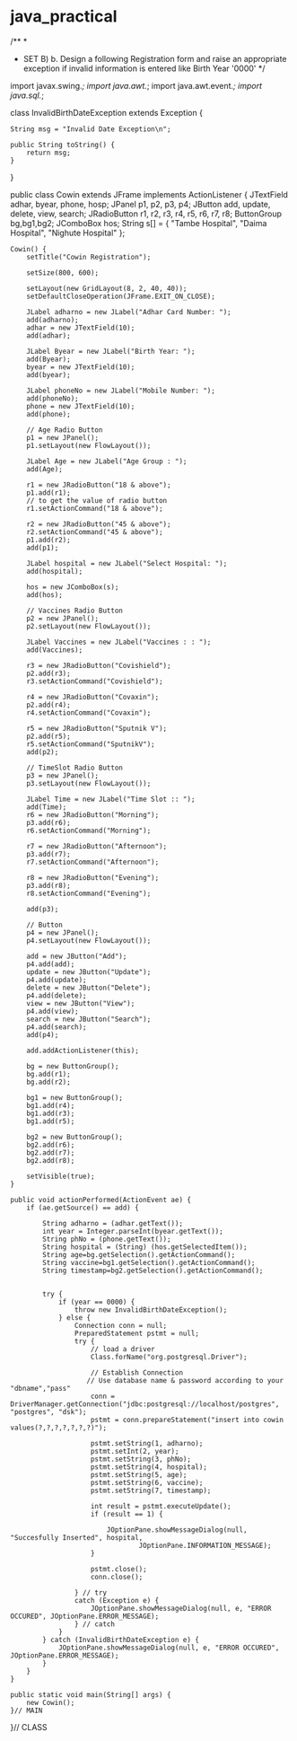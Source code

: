 # java_practical
/**
 * 
 * SET B) b. Design a following Registration form and raise an appropriate exception if invalid information is entered like Birth Year '0000'
 */

import javax.swing.*;
import java.awt.*;
import java.awt.event.*;
import java.sql.*;

class InvalidBirthDateException extends Exception {

	String msg = "Invalid Date Exception\n";

	public String toString() {
		return msg;
	}

}

public class Cowin extends JFrame implements ActionListener {
	JTextField adhar, byear, phone, hosp;
	JPanel p1, p2, p3, p4;
	JButton add, update, delete, view, search;
	JRadioButton r1, r2, r3, r4, r5, r6, r7, r8;
	ButtonGroup bg,bg1,bg2;
	JComboBox hos;
	String s[] = { "Tambe Hospital", "Daima Hospital", "Nighute Hospital" };

	Cowin() {
		setTitle("Cowin Registration");

		setSize(800, 600);

		setLayout(new GridLayout(8, 2, 40, 40));
		setDefaultCloseOperation(JFrame.EXIT_ON_CLOSE);

		JLabel adharno = new JLabel("Adhar Card Number: ");
		add(adharno);
		adhar = new JTextField(10);
		add(adhar);

		JLabel Byear = new JLabel("Birth Year: ");
		add(Byear);
		byear = new JTextField(10);
		add(byear);

		JLabel phoneNo = new JLabel("Mobile Number: ");
		add(phoneNo);
		phone = new JTextField(10);
		add(phone);

		// Age Radio Button
		p1 = new JPanel();
		p1.setLayout(new FlowLayout());

		JLabel Age = new JLabel("Age Group : ");
		add(Age);
		
		r1 = new JRadioButton("18 & above");
		p1.add(r1);
		// to get the value of radio button
		r1.setActionCommand("18 & above");

		r2 = new JRadioButton("45 & above");
		r2.setActionCommand("45 & above");
		p1.add(r2);
		add(p1);

		JLabel hospital = new JLabel("Select Hospital: ");
		add(hospital);

		hos = new JComboBox(s);
		add(hos);

		// Vaccines Radio Button
		p2 = new JPanel();
		p2.setLayout(new FlowLayout());

		JLabel Vaccines = new JLabel("Vaccines : : ");
		add(Vaccines);

		r3 = new JRadioButton("Covishield");
		p2.add(r3);
		r3.setActionCommand("Covishield");

		r4 = new JRadioButton("Covaxin");
		p2.add(r4);
		r4.setActionCommand("Covaxin");

		r5 = new JRadioButton("Sputnik V");
		p2.add(r5);
		r5.setActionCommand("SputnikV");
		add(p2);

		// TimeSlot Radio Button
		p3 = new JPanel();
		p3.setLayout(new FlowLayout());

		JLabel Time = new JLabel("Time Slot :: ");
		add(Time);
		r6 = new JRadioButton("Morning");
		p3.add(r6);
		r6.setActionCommand("Morning");

		r7 = new JRadioButton("Afternoon");
		p3.add(r7);
		r7.setActionCommand("Afternoon");

		r8 = new JRadioButton("Evening");
		p3.add(r8);
		r8.setActionCommand("Evening");

		add(p3);

		// Button
		p4 = new JPanel();
		p4.setLayout(new FlowLayout());

		add = new JButton("Add");
		p4.add(add);
		update = new JButton("Update");
		p4.add(update);
		delete = new JButton("Delete");
		p4.add(delete);
		view = new JButton("View");
		p4.add(view);
		search = new JButton("Search");
		p4.add(search);
		add(p4);

		add.addActionListener(this);

		bg = new ButtonGroup();
		bg.add(r1);
		bg.add(r2);

		bg1 = new ButtonGroup();
		bg1.add(r4);
		bg1.add(r3);
		bg1.add(r5);

		bg2 = new ButtonGroup();
		bg2.add(r6);
		bg2.add(r7);
		bg2.add(r8);

		setVisible(true);
	}

	public void actionPerformed(ActionEvent ae) {
		if (ae.getSource() == add) {

			String adharno = (adhar.getText());
			int year = Integer.parseInt(byear.getText());
			String phNo = (phone.getText());
			String hospital = (String) (hos.getSelectedItem());
			String age=bg.getSelection().getActionCommand();
			String vaccine=bg1.getSelection().getActionCommand();
			String timestamp=bg2.getSelection().getActionCommand();


			try {
				if (year == 0000) {
					throw new InvalidBirthDateException();
				} else {
					Connection conn = null;
					PreparedStatement pstmt = null;
					try {
						// load a driver
						Class.forName("org.postgresql.Driver");

						// Establish Connection
					   // Use database name & password according to your "dbname","pass"
						conn = DriverManager.getConnection("jdbc:postgresql://localhost/postgres", "postgres", "dsk");
						pstmt = conn.prepareStatement("insert into cowin values(?,?,?,?,?,?,?)");

						pstmt.setString(1, adharno);
						pstmt.setInt(2, year);
						pstmt.setString(3, phNo);
						pstmt.setString(4, hospital);
						pstmt.setString(5, age);
						pstmt.setString(6, vaccine);
						pstmt.setString(7, timestamp);

						int result = pstmt.executeUpdate();
						if (result == 1) {

							JOptionPane.showMessageDialog(null, "Succesfully Inserted", hospital,
									JOptionPane.INFORMATION_MESSAGE);
						}

						pstmt.close();
						conn.close();

					} // try
					catch (Exception e) {
						JOptionPane.showMessageDialog(null, e, "ERROR OCCURED", JOptionPane.ERROR_MESSAGE);
					} // catch
				}
			} catch (InvalidBirthDateException e) {
				JOptionPane.showMessageDialog(null, e, "ERROR OCCURED", JOptionPane.ERROR_MESSAGE);
			}
		}
	}

	public static void main(String[] args) {
		new Cowin();
	}// MAIN

}// CLASS
